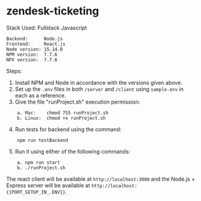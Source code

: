 # zendesk-ticketing
Stack Used: Fullstack Javascript

```
Backend:      Node.js
Frontend:     React.js
Node version: 15.14.0 
NPM version:  7.7.6 
NPX version:  7.7.6 
```

Steps:

1. Install NPM and Node in accordance with the versions given above.
2. Set up the `.env` files in both `/server` and `/client` using `sample.env` in each as a reference.
3. Give the file "runProject.sh" execution permission:
```
    a. Mac:    chmod 755 runProject.sh
    b. Linux:  chmod +x runProject.sh
```
4. Run tests for backend using the command: 
```
    npm run testBackend
```
5. Run it using either of the following commands:
```
    a. npm run start
    b. ./runProject.sh
```

The react client will be available at `http://localhost:3000` and the Node.js + Express server will be available at `http://localhost:{{PORT_SETUP_IN_.ENV}}`.

